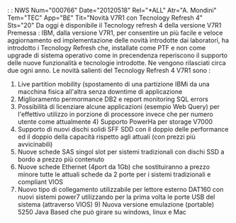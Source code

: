  :  : NWS Num="000766" Date="20120518" Rel="*ALL" Atr="A. Mondini" Tem="TEC" App="B£" Tit="Novità V7R1 con Tecnology Refresh 4" Sts="20"
Da oggi è disponibile il Tecnology refresh 4 della versione V7R1
Premessa :  IBM, dalla versione V7R1, per consentire un più facile e veloce aggiornamento ed implementazione delle novità introdotte dai laboratori, ha introdotto i Tecnology Refresh che, installate come PTF e non come upgrade di sistema operativo come in precendenza reperiscono il supporto delle nuove funzionalità e tecnologie introdotte.
Ne vengono rilasciati circa due ogni anno.
Le novità salienti del Tecnology Refresh 4 V7R1 sono : 
1) Live partition mobility (spostamento di una partizione IBMi da una macchina fisica all'altra
   senza downtime di applicazione
2) Miglioramento permormance DB2 e report monitoring SQL errors
3) Possibilità di licenziare alcune applicazioni (esempio Web Query) per l'effettivo utilizzo
   in porzione di processore invece che per numero utente come attualmente 4) Supporto PowerHa per storage V7000
5) Supporto di nuovi dischi solidi SFF SDD con il doppio delle performance ed il doppio della
   capacità rispetto agli attuali (con prezzi più avvicinabili)
6) Nuove schede SAS singol slot per sistemi tradizionali con dischi SSD a bordo a prezzo più
   contenuto
7) Nuove schede Ethernet (4port da 1Gb) che sostituiranno a prezzo minore tutte le attuali schede
   da 2 porte per i sistemi tradizionali e compliant VIOS
8) Nuovo tipo di collegamento utilizzabile per lettore esterno DAT160 con nuovi sistemi power7
   utilizzando per la prima volta le porte USB del sistema (attraverso VIOS) 9) Nuova versione emulazione (portable) 5250 Java Based che può girare su windows, linux e Mac
